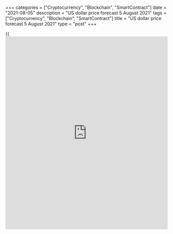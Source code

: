 +++
categories = ["Cryptocurrency", "Blockchain", "SmartContract"]
date = "2021-08-05"
description = "US dollar price forecast 5 August 2021"
tags = ["Cryptocurrency", "Blockchain", "SmartContract"]
title = "US dollar price forecast 5 August 2021"
type = "post"
+++

{{<iframe id="large-banner" src="https://www.bounty.group/#slide=25.0" width="100%" height="600" scrolling="no" style="border: 0px solid rgb(216, 221, 230); border-radius: 3px;">}}

2021-08-05

2021-08-05

Dollar teaches a lesson. Forecast as of 05.08.2021Dmitri Demidenko

Investors are looking forward to the US employment data, but it doesn’t
mean the markets are calm. The [EURUSD][1] was jumping up and down,
which proves the market participants are nervous. Let us discuss the
Forex outlook and make up a trading plan.

## Fundamental US dollar forecast today

The [EURUSD][1] consolidation ahead of the US jobs report doesn’t seem
to be boring. There was a false breakout of the support a 1.185. Next,
the euro surged to the upper border of the trading range of $1.185 -
$1.19 amid a weak reading of the ADP US private sector employment and
crashed because the ISM US services PMI hit a record high of 64.1 in
July. Investors are nervous, and I wonder what the market reaction to
the non-farm payrolls will be.

Central banks have fulfilled their mission; they pulled the world
economy out of the recession. However, huge flows of cheap liquidity
poured into the financial system created bubbles in the asset markets
that could burst any time. The Fed and other regulators must be
extremely careful, they should normalize monetary [policy](https://www.fintechee.com/policy/) slowly and be
ready to take a step back after two steps forward.

The same is true for the economy. Once it shows any signs of slowing
down or a W-shaped recovery, the Fed will immediately return to its
previous passive [policy](https://www.fintechee.com/policy/) or even boost the monetary stimulus. And the
main risk factor is the Delta. If vaccines fail to cope with this new
strain of COVID-19, the lockdowns will be likely to repeat, and there
could start another recession. What would you do in a similar situation?
I would buy bonds. And it looks like I'm not alone - the volume of the
negatively-yielding global bond market has been more than $ 16.5
trillion, the highest over the past five months.

### Dynamics of negative-yielding bond market



 _Source_ _: Financial Times_

The decline in the Treasury yields is another factor setting back the US
dollar. That is why the [EURUSD][1] reaction on August 4 is typical.
Reports that vaccines prevent the risk of hospitalization of those
infected with the delta variant of COVID-19 by 90%, according to the
Imperial College, as well as the surge in the US services PMI encouraged
[investor](https://www.fintechee.com/tutorial-for-forex-trading/investor-mode/)s to sell off Treasuries. The Treasury yields surged, and the
EURUSD went down below the support at 1.185.

The market believed that the Delta could be defeated, there would be no
new lockdowns, the US economy would continue to recover rapidly, and the
Fed could safely normalize monetary [policy](https://www.fintechee.com/policy/). Federal Reserve Vice
Chairman Richard Clarida said the central bank's inflation and
unemployment targets will be met by the end of 2022, which will allow
the Fed to raise the federal funds rate in early 2023. FOMC member
Christopher Waller calls for a quick end to QE so that the Fed has room
for maneuver.

### [EURUSD][1] trading plan today

Of course, a weak rise of the APD private sector employment is a bad
sign. However, if the US jobs report for July is strong in general, and
the Delta will be defeated by vaccines, three will be no reason to sell
the US dollar. I suggest monitoring the market and expecting US non-farm
payrolls.







## Price chart of EURUSD in real time mode

The content of this article reflects the author’s opinion and does not
necessarily reflect the official position of LiteForex. The material
published on this page is provided for informational purposes only and
should not be considered as the provision of investment advice for the
purposes of Directive 2004/39/EC.

Rate this article:

{{value}}

( {{count}} {{title}} )

   1. my.liteforex.com/trading/chart?symbol=EURUSD&returnUrl=true
